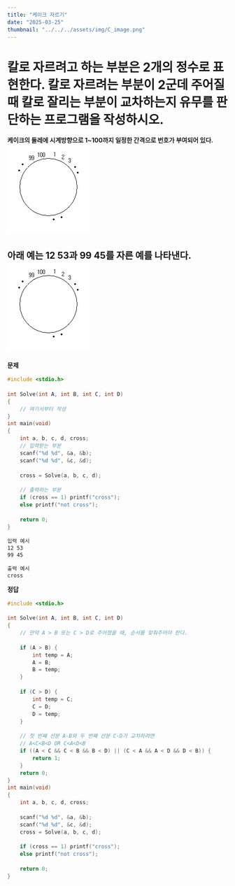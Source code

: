```yaml
---
title: "케이크 자르기" 
date: "2025-03-25"
thumbnail: "../../../assets/img/C_image.png"
---
```


# 칼로 자르려고 하는 부분은 2개의 정수로 표현한다. 칼로 자르려는 부분이 2군데 주어질 때 칼로 잘리는 부분이 교차하는지 유무를 판단하는 프로그램을 작성하시오.

**케이크의 둘레에 시계방향으로 1~100까지 일정한 간격으로 번호가 부여되어 있다.**
![설명](../../../assets/img/ARM/image.png)

**아래 예는 12 53과 99 45를 자른 예를 나타낸다.**
![alt text](../../../assets/img/ARM/image.png)
---

**문제**

```c
#include <stdio.h>

int Solve(int A, int B, int C, int D)
{
	// 여기서부터 작성
}
int main(void)
{
	int a, b, c, d, cross;
	// 입력받는 부분
	scanf("%d %d", &a, &b);
	scanf("%d %d", &c, &d);

	cross = Solve(a, b, c, d);

	// 출력하는 부분
	if (cross == 1) printf("cross");
	else printf("not cross");

	return 0;
}
```

```
입력 예시
12 53 
99 45 
```

```
출력 예시
cross
```

**정답**
```c
#include <stdio.h>

int Solve(int A, int B, int C, int D)
{
	// 만약 A > B 또는 C > D로 주어졌을 때, 순서를 맞춰주어야 한다.

	if (A > B) {
		int temp = A;
		A = B;
		B = temp;
	}

	if (C > D) {
		int temp = C;
		C = D;
		D = temp;
	}

	// 첫 번째 선분 A-B와 두 번째 선분 C-D가 교차하려면
	// A<C<B<D OR C<A<D<B
	if ((A < C && C < B && B < D) || (C < A && A < D && D < B)) {
		return 1; 
	}
	return 0; 
}
int main(void)
{
	int a, b, c, d, cross;

	scanf("%d %d", &a, &b);
	scanf("%d %d", &c, &d);
	cross = Solve(a, b, c, d);

	if (cross == 1) printf("cross");
	else printf("not cross");

	return 0;
}
```

